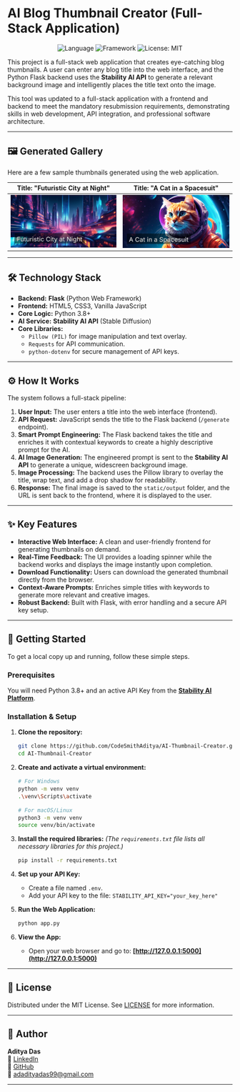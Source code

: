# AI Blog Thumbnail Creator (Full-Stack Application)

<div align="center">

![Language](https://img.shields.io/badge/python-3.8+-blue.svg)
![Framework](https://img.shields.io/badge/Flask-2.3-black.svg)
![License: MIT](https://img.shields.io/badge/License-MIT-yellow.svg)

</div>

This project is a full-stack web application that creates eye-catching blog thumbnails. A user can enter any blog title into the web interface, and the Python Flask backend uses the **Stability AI API** to generate a relevant background image and intelligently places the title text onto the image.

This tool was updated to a full-stack application with a frontend and backend to meet the mandatory resubmission requirements, demonstrating skills in web development, API integration, and professional software architecture.

---

## 🖼️ Generated Gallery

Here are a few sample thumbnails generated using the web application.

| Title: "Futuristic City at Night" | Title: "A Cat in a Spacesuit" |
| :----------------------------------------------------------: | :----------------------------------------------------------: |
| <img src="./static/output/thumbnail_1751184130.png" width="400"> | <img src="./static/output/thumbnail_1751184110.png" width="400"> |

---

## 🛠️ Technology Stack

-   **Backend:** **Flask** (Python Web Framework)
-   **Frontend:** HTML5, CSS3, Vanilla JavaScript
-   **Core Logic:** Python 3.8+
-   **AI Service:** **Stability AI API** (Stable Diffusion)
-   **Core Libraries:**
    -   `Pillow (PIL)` for image manipulation and text overlay.
    -   `Requests` for API communication.
    -   `python-dotenv` for secure management of API keys.

---

## ⚙️ How It Works

The system follows a full-stack pipeline:

1.  **User Input:** The user enters a title into the web interface (frontend).
2.  **API Request:** JavaScript sends the title to the Flask backend (`/generate` endpoint).
3.  **Smart Prompt Engineering:** The Flask backend takes the title and enriches it with contextual keywords to create a highly descriptive prompt for the AI.
4.  **AI Image Generation:** The engineered prompt is sent to the **Stability AI API** to generate a unique, widescreen background image.
5.  **Image Processing:** The backend uses the Pillow library to overlay the title, wrap text, and add a drop shadow for readability.
6.  **Response:** The final image is saved to the `static/output` folder, and the URL is sent back to the frontend, where it is displayed to the user.

---

## ✨ Key Features

-   **Interactive Web Interface:** A clean and user-friendly frontend for generating thumbnails on demand.
-   **Real-Time Feedback:** The UI provides a loading spinner while the backend works and displays the image instantly upon completion.
-   **Download Functionality:** Users can download the generated thumbnail directly from the browser.
-   **Context-Aware Prompts:** Enriches simple titles with keywords to generate more relevant and creative images.
-   **Robust Backend:** Built with Flask, with error handling and a secure API key setup.

---

## 🚀 Getting Started

To get a local copy up and running, follow these simple steps.

### Prerequisites

You will need Python 3.8+ and an active API Key from the **[Stability AI Platform](https://platform.stability.ai/)**.

### Installation & Setup

1.  **Clone the repository:**
    ```bash
    git clone https://github.com/CodeSmithAditya/AI-Thumbnail-Creator.git
    cd AI-Thumbnail-Creator
    ```

2.  **Create and activate a virtual environment:**
    ```bash
    # For Windows
    python -m venv venv
    .\venv\Scripts\activate
    ```

    ```bash
    # For macOS/Linux
    python3 -m venv venv
    source venv/bin/activate
    ```

3.  **Install the required libraries:**
    *(The `requirements.txt` file lists all necessary libraries for this project.)*
    ```bash
    pip install -r requirements.txt
    ```

4.  **Set up your API Key:**
    -   Create a file named `.env`.
    -   Add your API key to the file: `STABILITY_API_KEY="your_key_here"`

5.  **Run the Web Application:**
    ```bash
    python app.py
    ```

6.  **View the App:**
    -   Open your web browser and go to: **[http://127.0.0.1:5000](http://127.0.0.1:5000)**

---

## 📄 License

Distributed under the MIT License. See [LICENSE](./LICENSE) for more information.

---

## 👤 Author

**Aditya Das**   
🔗 [LinkedIn](https://www.linkedin.com/in/adadityadas)  
🐙 [GitHub](https://github.com/CodeSmithAditya)  
📧 [adadityadas99@gmail.com](mailto:adadityadas99@gmail.com)

---
